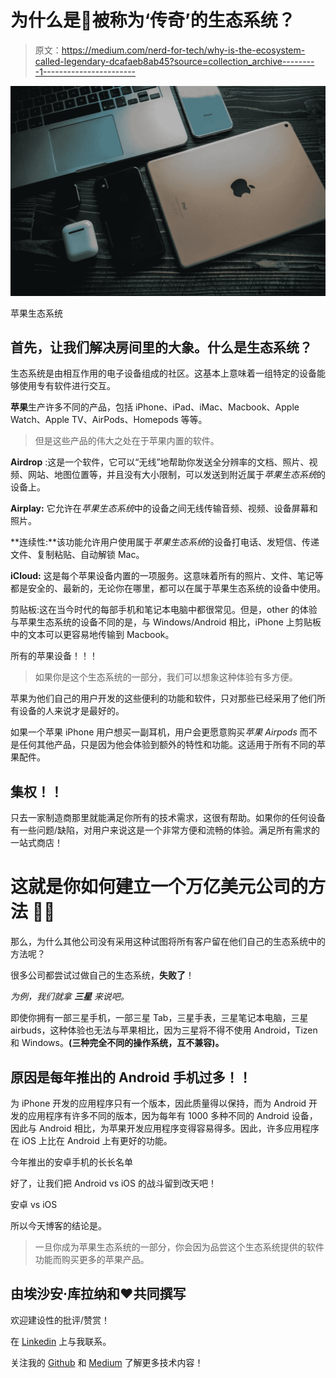 # 为什么是🍎被称为‘传奇’的生态系统？

> 原文：<https://medium.com/nerd-for-tech/why-is-the-ecosystem-called-legendary-dcafaeb8ab45?source=collection_archive---------1----------------------->

![](img/1afc9a83acdde2d7b72f685ed65fd7e9.png)

苹果生态系统

## 首先，让我们解决房间里的大象。什么是生态系统？

生态系统是由相互作用的电子设备组成的社区。这基本上意味着一组特定的设备能够使用专有软件进行交互。

**苹果**生产许多不同的产品，包括 iPhone、iPad、iMac、Macbook、Apple Watch、Apple TV、AirPods、Homepods 等等。

> 但是这些产品的伟大之处在于苹果内置的软件。

**Airdrop** :这是一个软件，它可以“无线”地帮助你发送全分辨率的文档、照片、视频、网站、地图位置等，并且没有大小限制，可以发送到附近属于*苹果生态系统*的设备上。

**Airplay:** 它允许在*苹果生态系统*中的设备之间无线传输音频、视频、设备屏幕和照片。

**连续性:**该功能允许用户使用属于*苹果生态系统*的设备打电话、发短信、传递文件、复制粘贴、自动解锁 Mac。

**iCloud:** 这是每个苹果设备内置的一项服务。这意味着所有的照片、文件、笔记等都是安全的、最新的，无论你在哪里，都可以在属于苹果生态系统的设备中使用。

剪贴板:这在当今时代的每部手机和笔记本电脑中都很常见。但是，other 的体验与苹果生态系统的设备不同的是，与 Windows/Android 相比，iPhone 上剪贴板中的文本可以更容易地传输到 Macbook。

所有的苹果设备！！！

> 如果你是这个生态系统的一部分，我们可以想象这种体验有多方便。

苹果为他们自己的用户开发的这些便利的功能和软件，只对那些已经采用了他们所有设备的人来说才是最好的。

如果一个苹果 iPhone 用户想买一副耳机，用户会更愿意购买*苹果 Airpods* 而不是任何其他产品，只是因为他会体验到额外的特性和功能。这适用于所有不同的苹果配件。

## **集权！！**

只去一家制造商那里就能满足你所有的技术需求，这很有帮助。如果你的任何设备有一些问题/缺陷，对用户来说这是一个非常方便和流畅的体验。满足所有需求的一站式商店！

# 这就是你如何建立一个万亿美元公司的方法 ☝🏼

那么，为什么其他公司没有采用这种试图将所有客户留在他们自己的生态系统中的方法呢？

很多公司都尝试过做自己的生态系统，**失败了**！

*为例，我们就拿* ***三星*** *来说吧。*

即使你拥有一部三星手机，一部三星 Tab，三星手表，三星笔记本电脑，三星 airbuds，这种体验也无法与苹果相比，因为三星将不得不使用 Android，Tizen 和 Windows。**(三种完全不同的操作系统，互不兼容)。**

## 原因是每年推出的 Android 手机过多！！

为 iPhone 开发的应用程序只有一个版本，因此质量得以保持，而为 Android 开发的应用程序有许多不同的版本，因为每年有 1000 多种不同的 Android 设备，因此与 Android 相比，为苹果开发应用程序变得容易得多。因此，许多应用程序在 iOS 上比在 Android 上有更好的功能。

今年推出的安卓手机的长长名单

好了，让我们把 Android vs iOS 的战斗留到改天吧！

安卓 vs iOS

所以今天博客的结论是。

> 一旦你成为苹果生态系统的一部分，你会因为品尝这个生态系统提供的软件功能而购买更多的苹果产品。

## 由埃沙安·库拉纳和❤️共同撰写

欢迎建设性的批评/赞赏！

在 [Linkedin](https://linkedin.com/in/eshaan-khurana) 上与我联系。

关注我的 [Github](https://github.com/eshaan007) 和 [Medium](/@eshaany2k) 了解更多技术内容！